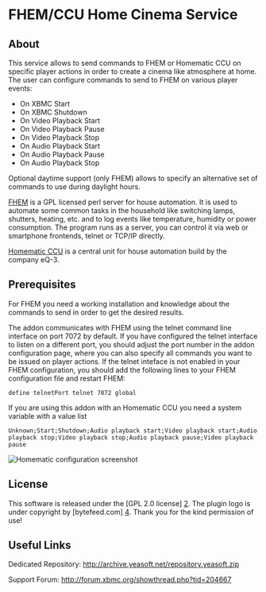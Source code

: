 FHEM/CCU Home Cinema Service
============================

About
-----

This service allows to send commands to FHEM or Homematic CCU on specific
player actions in order to create a cinema like atmosphere at home. The
user can configure commands to send to FHEM on various player events:

 - On XBMC Start
 - On XBMC Shutdown
 - On Video Playback Start
 - On Video Playback Pause
 - On Video Playback Stop
 - On Audio Playback Start
 - On Audio Playback Pause
 - On Audio Playback Stop

Optional daytime support (only FHEM) allows to specify an alternative set
of commands to use during daylight hours.

[FHEM][1] is a GPL licensed perl server for house automation. It is used to
automate some common tasks in the household like switching lamps, shutters,
heating, etc. and to log events like temperature, humidity or power
consumption. The program runs as a server, you can control it via web or
smartphone frontends, telnet or TCP/IP directly.

[Homematic CCU][3] is a central unit for house automation build by the
company eQ-3.

Prerequisites
-------------

For FHEM you need a working installation and knowledge about the commands to
send in order to get the desired results.

The addon communicates with FHEM using the telnet command line interface on
port 7072 by default. If you have configured the telnet interface to listen on
a different port, you should adjust the port number in the addon configuration
page, where you can also specify all commands you want to be issued on player
actions. If the telnet inteface is not enabled in your FHEM configuration, you
should add the following lines to your FHEM configuration file and restart
FHEM:

```
define telnetPort telnet 7072 global
```

If you are using this addon with an Homematic CCU you need a system variable
with a value list

```
Unknown;Start;Shutdown;Audio playback start;Video playback start;Audio playback stop;Video playback stop;Audio playback pause;Video playback pause
```

![Homematic configuration screenshot](/resources/screenshots/ccu_config.png)


License
-------
This software is released under the [GPL 2.0 license] [2].
The plugin logo is under copyright by [bytefeed.com] [4]. Thank you for the kind permission of use!


Useful Links
-------------

Dedicated Repository: http://archive.yeasoft.net/repository.yeasoft.zip

Support Forum: http://forum.xbmc.org/showthread.php?tid=204667


[1]: http://www.fhem.de
[2]: http://www.gnu.org/licenses/gpl-2.0.html
[3]: http://www.eq-3.de/produkt-detail-zentralen-und-gateways/items/homematic-zentrale-ccu-2.html
[4]: http://bytefeed.com
